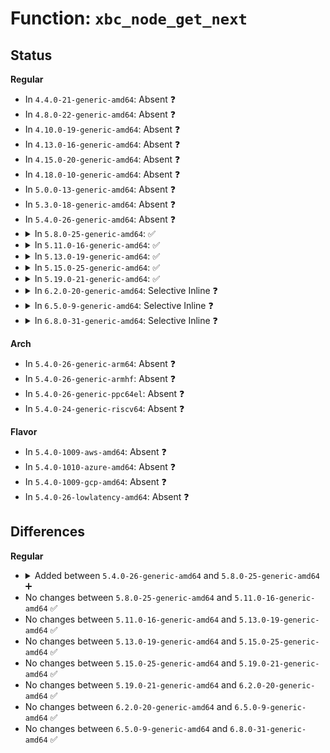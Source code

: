 # Function: <code>xbc_node_get_next</code>

## Status
<b>Regular</b>
<ul>
<li>
In <code>4.4.0-21-generic-amd64</code>: Absent ❓
</li>
<li>
In <code>4.8.0-22-generic-amd64</code>: Absent ❓
</li>
<li>
In <code>4.10.0-19-generic-amd64</code>: Absent ❓
</li>
<li>
In <code>4.13.0-16-generic-amd64</code>: Absent ❓
</li>
<li>
In <code>4.15.0-20-generic-amd64</code>: Absent ❓
</li>
<li>
In <code>4.18.0-10-generic-amd64</code>: Absent ❓
</li>
<li>
In <code>5.0.0-13-generic-amd64</code>: Absent ❓
</li>
<li>
In <code>5.3.0-18-generic-amd64</code>: Absent ❓
</li>
<li>
In <code>5.4.0-26-generic-amd64</code>: Absent ❓
</li>
<li>
<details>
<summary>In <code>5.8.0-25-generic-amd64</code>: ✅</summary>

```c
struct xbc_node * xbc_node_get_next(struct xbc_node * node)
```

```json
{
  "name": "xbc_node_get_next",
  "collision_type": "Unique Global",
  "inline_type": "No",
  "funcs": [
    {
      "addr": 18446744071609293658,
      "name": "xbc_node_get_next",
      "external": true,
      "loc": "lib/bootconfig.c:103",
      "file": "lib/bootconfig.c",
      "inline": "seen, unknown",
      "caller_inline": [],
      "caller_func": [
        "init/main.c:xbc_snprint_cmdline",
        "kernel/trace/trace_boot.c:trace_boot_init_instances",
        "kernel/trace/trace_boot.c:trace_boot_init_one_instance",
        "kernel/trace/trace_boot.c:trace_boot_init_one_instance",
        "kernel/trace/trace_boot.c:trace_boot_set_ftrace_filter",
        "kernel/trace/trace_boot.c:trace_boot_set_ftrace_filter",
        "kernel/trace/trace_boot.c:trace_boot_init_one_event",
        "kernel/trace/trace_boot.c:trace_boot_add_synth_event",
        "kernel/trace/trace_boot.c:trace_boot_add_kprobe_event",
        "kernel/trace/trace_boot.c:trace_boot_enable_events",
        "kernel/trace/trace_boot.c:trace_boot_set_instance_options",
        "fs/proc/bootconfig.c:copy_xbc_key_value_list",
        "lib/bootconfig.c:xbc_verify_tree",
        "lib/bootconfig.c:xbc_verify_tree",
        "lib/bootconfig.c:find_match_node",
        "lib/bootconfig.c:xbc_add_sibling",
        "lib/bootconfig.c:xbc_add_sibling",
        "lib/bootconfig.c:xbc_node_find_next_leaf",
        "lib/bootconfig.c:xbc_node_find_child"
      ]
    }
  ],
  "symbols": [
    {
      "addr": 18446744071609293658,
      "name": "xbc_node_get_next",
      "section": ".init.text",
      "bind": "STB_GLOBAL",
      "size": 26
    }
  ]
}
```
</details>
</li>
<li>
<details>
<summary>In <code>5.11.0-16-generic-amd64</code>: ✅</summary>

```c
struct xbc_node * xbc_node_get_next(struct xbc_node * node)
```

```json
{
  "name": "xbc_node_get_next",
  "collision_type": "Unique Global",
  "inline_type": "No",
  "funcs": [
    {
      "addr": 18446744071612363046,
      "name": "xbc_node_get_next",
      "external": true,
      "loc": "lib/bootconfig.c:103",
      "file": "lib/bootconfig.c",
      "inline": "seen, unknown",
      "caller_inline": [],
      "caller_func": [
        "init/main.c:xbc_snprint_cmdline",
        "kernel/trace/trace_boot.c:trace_boot_init_instances",
        "kernel/trace/trace_boot.c:trace_boot_init_one_instance",
        "kernel/trace/trace_boot.c:trace_boot_init_one_instance",
        "kernel/trace/trace_boot.c:trace_boot_set_ftrace_filter",
        "kernel/trace/trace_boot.c:trace_boot_set_ftrace_filter",
        "kernel/trace/trace_boot.c:trace_boot_init_one_event",
        "kernel/trace/trace_boot.c:trace_boot_add_synth_event",
        "kernel/trace/trace_boot.c:trace_boot_add_kprobe_event",
        "kernel/trace/trace_boot.c:trace_boot_enable_events",
        "kernel/trace/trace_boot.c:trace_boot_set_instance_options",
        "fs/proc/bootconfig.c:copy_xbc_key_value_list",
        "lib/bootconfig.c:xbc_verify_tree",
        "lib/bootconfig.c:xbc_verify_tree",
        "lib/bootconfig.c:find_match_node",
        "lib/bootconfig.c:xbc_add_sibling",
        "lib/bootconfig.c:xbc_add_sibling",
        "lib/bootconfig.c:xbc_node_find_next_leaf",
        "lib/bootconfig.c:xbc_node_find_child"
      ]
    }
  ],
  "symbols": [
    {
      "addr": 18446744071612363046,
      "name": "xbc_node_get_next",
      "section": ".init.text",
      "bind": "STB_GLOBAL",
      "size": 26
    }
  ]
}
```
</details>
</li>
<li>
<details>
<summary>In <code>5.13.0-19-generic-amd64</code>: ✅</summary>

```c
struct xbc_node * xbc_node_get_next(struct xbc_node * node)
```

```json
{
  "name": "xbc_node_get_next",
  "collision_type": "Unique Global",
  "inline_type": "No",
  "funcs": [
    {
      "addr": 18446744071614504459,
      "name": "xbc_node_get_next",
      "external": true,
      "loc": "lib/bootconfig.c:103",
      "file": "lib/bootconfig.c",
      "inline": "seen, unknown",
      "caller_inline": [],
      "caller_func": [
        "init/main.c:xbc_snprint_cmdline",
        "kernel/trace/trace_boot.c:trace_boot_init",
        "kernel/trace/trace_boot.c:trace_boot_init_one_instance",
        "kernel/trace/trace_boot.c:trace_boot_init_one_instance",
        "kernel/trace/trace_boot.c:trace_boot_set_ftrace_filter",
        "kernel/trace/trace_boot.c:trace_boot_set_ftrace_filter",
        "kernel/trace/trace_boot.c:trace_boot_init_one_event",
        "kernel/trace/trace_boot.c:trace_boot_add_synth_event",
        "kernel/trace/trace_boot.c:trace_boot_add_kprobe_event",
        "kernel/trace/trace_boot.c:trace_boot_enable_events",
        "kernel/trace/trace_boot.c:trace_boot_set_instance_options",
        "fs/proc/bootconfig.c:copy_xbc_key_value_list",
        "lib/bootconfig.c:xbc_verify_tree",
        "lib/bootconfig.c:xbc_verify_tree",
        "lib/bootconfig.c:find_match_node",
        "lib/bootconfig.c:xbc_add_sibling",
        "lib/bootconfig.c:xbc_add_sibling",
        "lib/bootconfig.c:xbc_node_find_next_leaf",
        "lib/bootconfig.c:xbc_node_find_child"
      ]
    }
  ],
  "symbols": [
    {
      "addr": 18446744071614504459,
      "name": "xbc_node_get_next",
      "section": ".init.text",
      "bind": "STB_GLOBAL",
      "size": 26
    }
  ]
}
```
</details>
</li>
<li>
<details>
<summary>In <code>5.15.0-25-generic-amd64</code>: ✅</summary>

```c
struct xbc_node * xbc_node_get_next(struct xbc_node * node)
```

```json
{
  "name": "xbc_node_get_next",
  "collision_type": "Unique Global",
  "inline_type": "No",
  "funcs": [
    {
      "addr": 18446744071615452481,
      "name": "xbc_node_get_next",
      "external": true,
      "loc": "lib/bootconfig.c:103",
      "file": "lib/bootconfig.c",
      "inline": "seen, unknown",
      "caller_inline": [],
      "caller_func": [
        "kernel/trace/trace_boot.c:trace_boot_init",
        "kernel/trace/trace_boot.c:trace_boot_init_one_instance",
        "kernel/trace/trace_boot.c:trace_boot_init_one_instance",
        "kernel/trace/trace_boot.c:trace_boot_init_one_event",
        "kernel/trace/trace_boot.c:trace_boot_hist_add_handlers",
        "kernel/trace/trace_boot.c:xbc_node_get_subkey",
        "lib/bootconfig.c:xbc_verify_tree",
        "lib/bootconfig.c:xbc_verify_tree",
        "lib/bootconfig.c:__xbc_add_key",
        "lib/bootconfig.c:find_match_node",
        "lib/bootconfig.c:__xbc_add_sibling",
        "lib/bootconfig.c:__xbc_add_sibling",
        "lib/bootconfig.c:xbc_node_get_subkey",
        "lib/bootconfig.c:xbc_node_find_next_leaf",
        "lib/bootconfig.c:xbc_node_find_subkey"
      ]
    }
  ],
  "symbols": [
    {
      "addr": 18446744071615452481,
      "name": "xbc_node_get_next",
      "section": ".init.text",
      "bind": "STB_GLOBAL",
      "size": 26
    }
  ]
}
```
</details>
</li>
<li>
<details>
<summary>In <code>5.19.0-21-generic-amd64</code>: ✅</summary>

```c
struct xbc_node * xbc_node_get_next(struct xbc_node * node)
```

```json
{
  "name": "xbc_node_get_next",
  "collision_type": "Unique Global",
  "inline_type": "No",
  "funcs": [
    {
      "addr": 18446744071617252886,
      "name": "xbc_node_get_next",
      "external": true,
      "loc": "lib/bootconfig.c:168",
      "file": "lib/bootconfig.c",
      "inline": "seen, unknown",
      "caller_inline": [],
      "caller_func": [
        "kernel/trace/trace_boot.c:trace_boot_init",
        "kernel/trace/trace_boot.c:trace_boot_init_one_instance",
        "kernel/trace/trace_boot.c:trace_boot_init_one_instance",
        "kernel/trace/trace_boot.c:trace_boot_init_one_event",
        "kernel/trace/trace_boot.c:trace_boot_hist_add_handlers",
        "kernel/trace/trace_boot.c:xbc_node_get_subkey",
        "lib/bootconfig.c:xbc_verify_tree",
        "lib/bootconfig.c:xbc_verify_tree",
        "lib/bootconfig.c:__xbc_add_key",
        "lib/bootconfig.c:find_match_node",
        "lib/bootconfig.c:__xbc_add_sibling",
        "lib/bootconfig.c:__xbc_add_sibling",
        "lib/bootconfig.c:xbc_node_get_subkey",
        "lib/bootconfig.c:xbc_node_find_next_leaf",
        "lib/bootconfig.c:xbc_node_find_subkey"
      ]
    }
  ],
  "symbols": [
    {
      "addr": 18446744071617252886,
      "name": "xbc_node_get_next",
      "section": ".init.text",
      "bind": "STB_GLOBAL",
      "size": 33
    }
  ]
}
```
</details>
</li>
<li>
<details>
<summary>In <code>6.2.0-20-generic-amd64</code>: Selective Inline ❓</summary>

```c
struct xbc_node * xbc_node_get_next(struct xbc_node * node)
```

```json
{
  "name": "xbc_node_get_next",
  "collision_type": "Unique Global",
  "inline_type": "Selective",
  "funcs": [
    {
      "addr": 18446744071627974904,
      "name": "xbc_node_get_next",
      "external": true,
      "loc": "lib/bootconfig.c:168",
      "file": "lib/bootconfig.c",
      "inline": "not declared, inlined",
      "caller_inline": [
        "lib/bootconfig.c:xbc_verify_tree",
        "lib/bootconfig.c:xbc_verify_tree",
        "lib/bootconfig.c:__xbc_add_key",
        "lib/bootconfig.c:__xbc_add_key",
        "lib/bootconfig.c:__xbc_add_key",
        "lib/bootconfig.c:__xbc_add_sibling",
        "lib/bootconfig.c:xbc_node_find_next_leaf",
        "lib/bootconfig.c:xbc_node_find_subkey",
        "lib/bootconfig.c:xbc_node_find_subkey",
        "lib/bootconfig.c:xbc_node_find_subkey"
      ],
      "caller_func": [
        "kernel/trace/trace_boot.c:trace_boot_init",
        "kernel/trace/trace_boot.c:trace_boot_init_one_instance",
        "kernel/trace/trace_boot.c:trace_boot_init_one_instance",
        "kernel/trace/trace_boot.c:trace_boot_init_one_instance",
        "kernel/trace/trace_boot.c:trace_boot_init_one_instance",
        "kernel/trace/trace_boot.c:trace_boot_init_one_instance",
        "kernel/trace/trace_boot.c:trace_boot_init_one_instance",
        "kernel/trace/trace_boot.c:trace_boot_init_one_event",
        "kernel/trace/trace_boot.c:trace_boot_init_one_event",
        "kernel/trace/trace_boot.c:trace_boot_hist_add_handlers",
        "kernel/trace/trace_boot.c:trace_boot_hist_add_handlers"
      ]
    }
  ],
  "symbols": [
    {
      "addr": 18446744071627975488,
      "name": "xbc_node_get_next",
      "section": ".init.text",
      "bind": "STB_GLOBAL",
      "size": 33
    }
  ]
}
```
</details>
</li>
<li>
<details>
<summary>In <code>6.5.0-9-generic-amd64</code>: Selective Inline ❓</summary>

```c
struct xbc_node * xbc_node_get_next(struct xbc_node * node)
```

```json
{
  "name": "xbc_node_get_next",
  "collision_type": "Unique Global",
  "inline_type": "Selective",
  "funcs": [
    {
      "addr": 18446744071619740712,
      "name": "xbc_node_get_next",
      "external": true,
      "loc": "lib/bootconfig.c:168",
      "file": "lib/bootconfig.c",
      "inline": "not declared, inlined",
      "caller_inline": [
        "lib/bootconfig.c:xbc_verify_tree",
        "lib/bootconfig.c:xbc_verify_tree",
        "lib/bootconfig.c:__xbc_add_key",
        "lib/bootconfig.c:__xbc_add_key",
        "lib/bootconfig.c:__xbc_add_key",
        "lib/bootconfig.c:__xbc_add_sibling",
        "lib/bootconfig.c:xbc_node_find_next_leaf",
        "lib/bootconfig.c:xbc_node_find_subkey",
        "lib/bootconfig.c:xbc_node_find_subkey",
        "lib/bootconfig.c:xbc_node_find_subkey"
      ],
      "caller_func": [
        "kernel/trace/trace_boot.c:trace_boot_init",
        "kernel/trace/trace_boot.c:trace_boot_init_one_instance",
        "kernel/trace/trace_boot.c:trace_boot_init_one_instance",
        "kernel/trace/trace_boot.c:trace_boot_init_one_instance",
        "kernel/trace/trace_boot.c:trace_boot_init_one_instance",
        "kernel/trace/trace_boot.c:trace_boot_init_one_instance",
        "kernel/trace/trace_boot.c:trace_boot_init_one_instance",
        "kernel/trace/trace_boot.c:trace_boot_init_one_event",
        "kernel/trace/trace_boot.c:trace_boot_init_one_event",
        "kernel/trace/trace_boot.c:trace_boot_hist_add_handlers",
        "kernel/trace/trace_boot.c:trace_boot_hist_add_handlers"
      ]
    }
  ],
  "symbols": [
    {
      "addr": 18446744071619741296,
      "name": "xbc_node_get_next",
      "section": ".init.text",
      "bind": "STB_GLOBAL",
      "size": 33
    }
  ]
}
```
</details>
</li>
<li>
<details>
<summary>In <code>6.8.0-31-generic-amd64</code>: Selective Inline ❓</summary>

```c
struct xbc_node * xbc_node_get_next(struct xbc_node * node)
```

```json
{
  "name": "xbc_node_get_next",
  "collision_type": "Unique Global",
  "inline_type": "Selective",
  "funcs": [
    {
      "addr": 18446744071622048872,
      "name": "xbc_node_get_next",
      "external": true,
      "loc": "lib/bootconfig.c:168",
      "file": "lib/bootconfig.c",
      "inline": "not declared, inlined",
      "caller_inline": [
        "lib/bootconfig.c:xbc_verify_tree",
        "lib/bootconfig.c:xbc_verify_tree",
        "lib/bootconfig.c:__xbc_add_key",
        "lib/bootconfig.c:__xbc_add_key",
        "lib/bootconfig.c:__xbc_add_key",
        "lib/bootconfig.c:__xbc_add_sibling",
        "lib/bootconfig.c:xbc_node_find_next_leaf",
        "lib/bootconfig.c:xbc_node_find_subkey",
        "lib/bootconfig.c:xbc_node_find_subkey",
        "lib/bootconfig.c:xbc_node_find_subkey"
      ],
      "caller_func": [
        "kernel/trace/trace_boot.c:trace_boot_init",
        "kernel/trace/trace_boot.c:trace_boot_init_one_instance",
        "kernel/trace/trace_boot.c:trace_boot_init_one_instance",
        "kernel/trace/trace_boot.c:trace_boot_init_one_instance",
        "kernel/trace/trace_boot.c:trace_boot_init_one_instance",
        "kernel/trace/trace_boot.c:trace_boot_init_one_instance",
        "kernel/trace/trace_boot.c:trace_boot_init_one_instance",
        "kernel/trace/trace_boot.c:trace_boot_init_one_event",
        "kernel/trace/trace_boot.c:trace_boot_init_one_event",
        "kernel/trace/trace_boot.c:trace_boot_hist_add_handlers",
        "kernel/trace/trace_boot.c:trace_boot_hist_add_handlers"
      ]
    }
  ],
  "symbols": [
    {
      "addr": 18446744071622049456,
      "name": "xbc_node_get_next",
      "section": ".init.text",
      "bind": "STB_GLOBAL",
      "size": 33
    }
  ]
}
```
</details>
</li>
</ul>
<b>Arch</b>
<ul>
<li>
In <code>5.4.0-26-generic-arm64</code>: Absent ❓
</li>
<li>
In <code>5.4.0-26-generic-armhf</code>: Absent ❓
</li>
<li>
In <code>5.4.0-26-generic-ppc64el</code>: Absent ❓
</li>
<li>
In <code>5.4.0-24-generic-riscv64</code>: Absent ❓
</li>
</ul>
<b>Flavor</b>
<ul>
<li>
In <code>5.4.0-1009-aws-amd64</code>: Absent ❓
</li>
<li>
In <code>5.4.0-1010-azure-amd64</code>: Absent ❓
</li>
<li>
In <code>5.4.0-1009-gcp-amd64</code>: Absent ❓
</li>
<li>
In <code>5.4.0-26-lowlatency-amd64</code>: Absent ❓
</li>
</ul>

## Differences
<b>Regular</b>
<ul>
<li>
<details>
<summary>Added between <code>5.4.0-26-generic-amd64</code> and <code>5.8.0-25-generic-amd64</code> ➕</summary>

```c
struct xbc_node * xbc_node_get_next(struct xbc_node * node)
```
</details>
</li>
<li>
No changes between <code>5.8.0-25-generic-amd64</code> and <code>5.11.0-16-generic-amd64</code> ✅
</li>
<li>
No changes between <code>5.11.0-16-generic-amd64</code> and <code>5.13.0-19-generic-amd64</code> ✅
</li>
<li>
No changes between <code>5.13.0-19-generic-amd64</code> and <code>5.15.0-25-generic-amd64</code> ✅
</li>
<li>
No changes between <code>5.15.0-25-generic-amd64</code> and <code>5.19.0-21-generic-amd64</code> ✅
</li>
<li>
No changes between <code>5.19.0-21-generic-amd64</code> and <code>6.2.0-20-generic-amd64</code> ✅
</li>
<li>
No changes between <code>6.2.0-20-generic-amd64</code> and <code>6.5.0-9-generic-amd64</code> ✅
</li>
<li>
No changes between <code>6.5.0-9-generic-amd64</code> and <code>6.8.0-31-generic-amd64</code> ✅
</li>
</ul>
